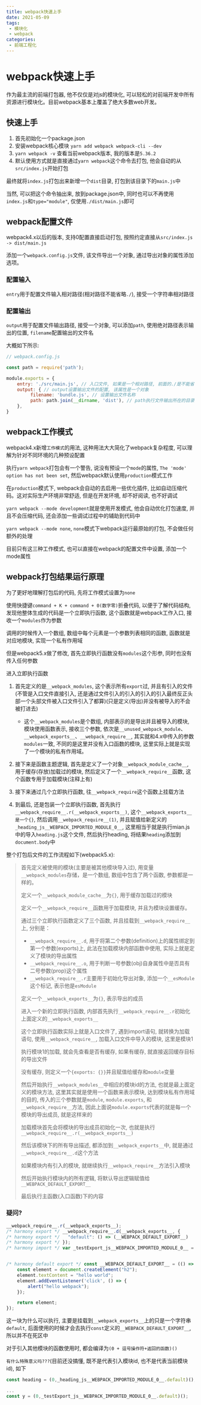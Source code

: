 ```yaml
---
title: webpack快速上手
date: 2021-05-09
tags:
 - 模块化
 - webpack
categories: 
 - 前端工程化
---
```


# webpack快速上手

作为最主流的前端打包器, 他不仅仅是对js的模块化, 可以轻松的对前端开发中所有资源进行模块化。目前webpack基本上覆盖了绝大多数web开发。

## 快速上手

1. 首先初始化一个package.json
2. 安装webpack核心模块 `yarn add webpack webpack-cli --dev `
3. `yarn webpack -v` 查看当前webpack版本, 我的版本是`5.36.2`
4. 默认使用方式就是直接通过`yarn webpack`这个命令去打包, 他会自动的从`src/index.js`开始打包

最终就将`index.js`打包出来新增一个`dist`目录, 打包到该目录下的`main.js`中

当然, 可以把这个命令抽出来, 放到package.json中, 同时也可以不再使用`index.js`和`type="module"`, 仅使用`./dist/main.js`即可

## webpack配置文件

webpack4.x以后的版本, 支持0配置直接启动打包, 按照约定直接从`src/index.js -> dist/main.js`

添加一个`webpack.config.js`文件, 该文件导出一个对象, 通过导出对象的属性添加选项。

### 配置输入

`entry`用于配置文件输入相对路径(相对路径不能省略`./`), 接受一个字符串相对路径

### 配置输出

`output`用于配置文件输出路径, 接受一个对象, 可以添加`path`, 使用绝对路径表示输出的位置, `filename`配置输出的文件名

大概如下所示:


```javaScript
// webpack.config.js

const path = require('path');

module.exports = {
    entry: './src/main.js', // 入口文件, 如果是一个相对路径, 前面的./是不能省略的
    output: { // output设置输出文件的配置, 该属性是一个对象
         filename: 'bundle.js', // 设置输出文件名称
         path: path.join(__dirname, 'dist'), // path执行文件输出所在的目录, 他必须使用绝对路径, 默认就是dist
    },
}
```

## webpack工作模式

webpack4.x新增`工作模式`的用法, 这种用法大大简化了webpack复杂程度, 可以理解为针对不同环境的几种预设配置

执行`yarn webpack`打包会有一个警告, 说没有预设一个`mode`的属性, `The 'mode' option has not been set`, 然后webpack默认使用`production`模式工作

在`production`模式下, webpack会自动的去启用一些优化插件, 比如自动压缩代码。这对实际生产环境非常舒适, 但是在开发环境, 却不好阅读, 也不好调试

`yarn webpack --mode development`就是使用开发模式, 他会自动优化打包速度, 并且不会压缩代码, 还会添加一些调试过程中的辅助到代码中

`yarn webpack --mode none`, `none`模式下webpack运行最原始的打包, 不会做任何额外的处理

目前只有这三种工作模式, 也可以直接在webpack的配置文件中设置, 添加一个mode属性

## webpack打包结果运行原理

为了更好地理解打包后的代码, 先将工作模式设置为`none`

使用快捷键`command + K + command + 0(数字零)`折叠代码, 以便于了解代码结构, 发现他整体生成的代码是一个立即执行函数, 这个函数就是webpack工作入口, 接收一个`modules`作为参数

调用的时候传入一个数组, 数组中每个元素是一个参数列表相同的函数, 函数就是对应地模块, 实现一个私有作用域

但是webpack5.x做了修改, 首先立即执行函数没有`modules`这个形参, 同时也没有传入任何参数

进入立即执行函数

1. 首先定义的是`__webpack_modules`, 这个表示所有`export`过, 并且有引入的文件(不管是入口文件直接引入, 还是通过文件引入的引入的引入的引入最终反正头部一个头部文件被入口文件引入了都算)(只是定义(导出)并没有被导入的不会被打进去)

   - 这个`__webpack_modules`是个数组, 内部表示的是导出并且被导入的模块, 模块使用函数表示, 接收三个参数, 依次是`__unused_webpack_module`、`__webpack_exports__`、`__webpack_require__`, 其实就和4.x中传入的参数`modules`一致, 不同的是这里并没有入口函数的模块, 这里实际上就是实现了一个模块的私有作用域。

2. 接下来是函数主题逻辑, 首先是定义了一个对象`__webpack_module_cache__`, 用于缓存(存放)加载过的模块, 然后定义了一个`__webpack_require__`函数, 这个函数专用于加载模块(注释上有)

3. 接下来通过几个立即执行函数, 往`__webpack_require`这个函数上挂载方法

4. 到最后, 还是包装一个立即执行函数, 首先执行`__webpack_require__.r(__webpack_exports__)`, 这个`__webpack_exports__是一个{}`, 然后调用`__webpack_require__(1)`, 并且赋值给新定义的`_heading_js__WEBPACK_IMPORTED_MODULE_0__`, 这里相当于就是执行mian.js中的导入`heading.js`这个文件, 然后执行heading, 将结果`heading`添加到`document.body`中

整个打包后文件的工作流程如下(webpack5.x):

> 首先定义被使用的模块(主要是被其他模块导入过), 用变量`__webpack_modules`存储，是一个数组, 数组中包含了两个函数, 参数都是一样的。
> 
> 定义一个`__webpack_module_cache__`为`{}`, 用于缓存加载过的模块
> 
> 定义一个`__webpack_require__`函数用于加载模块, 并且为模块设置缓存。
> 
> 通过三个立即执行函数定义了三个函数, 并且挂载到`__webpack_require__`上, 分别是：
>   - `__webpack_require__.d`, 用于将第二个参数(definition)上的属性绑定到第一个参数(exports)上, 此法在加载模块内部函数中使用, 实际上就是定义了模块的导出属性
>   - `__webpack_require__.o`, 用于判断一号参数(obj)自身属性中是否具有二号参数(prop)这个属性
>   - `__webpack_require__.r`主要用于初始化导出对象, 添加一个`__esModule`这个标记, 表示他是`esModule`
> 
> 定义一个`__webpack_exports__`为`{}`, 表示导出的成员
> 
> 进入一个新的立即执行函数, 内部首先执行`__webpack_require__.r`初始化上面定义的`__webpack_exports__`
> 
> 这个立即执行函数实际上就是入口文件了, 遇到import语句, 就转换为加载语句, 使用`__webpack_require__`, 加载入口文件中导入的模块, 这里是模块1
> 
> 执行模块1的加载, 就会先查看是否有缓存, 如果有缓存, 就直接返回缓存目标的导出文件
> 
> 没有缓存, 则定义一个`{exports: {}}`并且赋值给缓存和`module`变量
> 
> 然后开始执行`__webpack_modules__`中相应的模块id的方法, 也就是最上面定义的模块方法, 这里其实就是使用一个函数来表示模块, 达到模块私有作用域的目的, 传入的三个参数就是`module`, `module.exports`, 和`__webpack_require__`方法, 因此上面说`module.exports`代表的就是每一个模块的导出成员, 就是这样来的
> 
> 加载模块首先会将模块的导出成员初始化一次, 也就是执行`__webpack_require__.r(__webpack_exports__)`
> 
> 然后该模块下的所有导出描述, 都添加到`__webpack_exports__`中, 就是通过`__webpack_require__.d`这个方法
> 
> 如果模块内有引入的模块, 就继续执行`__webpack_require__`方法引入模块
> 
> 然后开始执行模块内的所有逻辑, 将默认导出逻辑赋值给`__WEBPACK_DEFAULT_EXPORT__`
> 
> 最后执行主函数(入口函数)下的内容


### 疑问?
```javaScript
__webpack_require__.r(__webpack_exports__);
/* harmony export */ __webpack_require__.d(__webpack_exports__, {
/* harmony export */   "default": () => (__WEBPACK_DEFAULT_EXPORT__)
/* harmony export */ });
/* harmony import */ var _testExport_js__WEBPACK_IMPORTED_MODULE_0__ = __webpack_require__(2);


/* harmony default export */ const __WEBPACK_DEFAULT_EXPORT__ = (() => {
    const element = document.createElement("h2");
    element.textContent = "hello world";
    element.addEventListener('click', () => {
        alert("hello webpack");
    });

    return element;
});
```

这一块为什么可以执行, 主要是挂载到`__webpack_exports__`上的只是一个字符串`default`, 后面使用的时候才会去执行`const`定义的`__WEBPACK_DEFAULT_EXPORT__`, 所以并不在死区中

对于引入其他模块的函数使用时, 都会编译为`(0 + 逗号操作符+返回的函数)()`

`有什么特殊意义吗???`(目前还没搞懂, 既不是代表引入模块id, 也不是代表当前模块id), 如下
```javaScript
const heading = (0,_heading_js__WEBPACK_IMPORTED_MODULE_0__.default)();

...
const y = (0,_testExport_js__WEBPACK_IMPORTED_MODULE_0__.default)();
```





